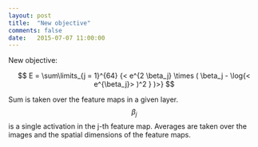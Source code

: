 ```yaml
---
layout: post
title:  "New objective"
comments: false
date:   2015-07-07 11:00:00
---
```


New objective:

$$ E = \sum\limits_{j = 1}^{64} {< e^{2 \beta_j} \times ( \beta_j - \log{< e^{\beta_j}> )^2 } )>} $$

Sum is taken over the feature maps in a given layer. $$ \beta_j $$ is a single activation in the j-th feature map. Averages are taken over the images and the spatial dimensions of the feature maps.
